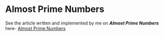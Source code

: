 # Almost Prime Numbers

See the article written and implemented by me on ***Almost Prime Numbers*** here- [Almost Prime Numbers](http://www.geeksforgeeks.org/almost-prime-numbers/)

